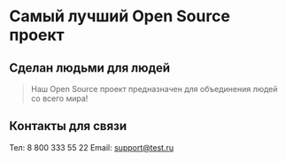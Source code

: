 # Самый лучший Open Source проект

## Сделан людьми для людей

> Наш Open Source проект предназначен для объединения людей со всего мира!

## Контакты для связи

Тел: 8 800 333 55 22
Email: support@test.ru
